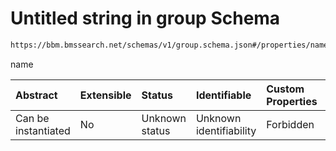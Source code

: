 # Untitled string in group Schema

```txt
https://bbm.bmssearch.net/schemas/v1/group.schema.json#/properties/name
```

name

| Abstract            | Extensible | Status         | Identifiable            | Custom Properties | Additional Properties | Access Restrictions | Defined In                                                                      |
| :------------------ | :--------- | :------------- | :---------------------- | :---------------- | :-------------------- | :------------------ | :------------------------------------------------------------------------------ |
| Can be instantiated | No         | Unknown status | Unknown identifiability | Forbidden         | Allowed               | none                | [group.schema.json*](../../schemas/v1/group.schema.json "open original schema") |
